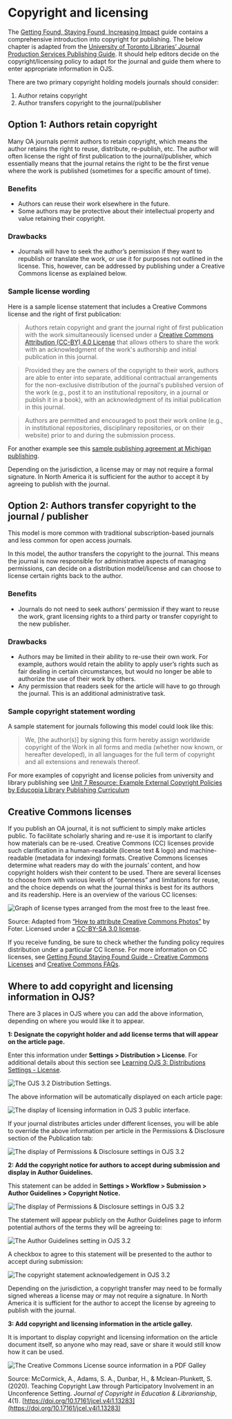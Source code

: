 # Copyright and licensing

The [Getting Found, Staying Found, Increasing Impact](https://docs.pkp.sfu.ca/getting-found-staying-found/en/getting-found-increasing-impact#copyright-and-licensing) guide contains a comprehensive introduction into copyright for publishing. The below chapter is adapted from the [University of Toronto Libraries’ Journal Production Services Publishing Guide](https://jps.library.utoronto.ca/index.php/pubguide/copyright). It should help editors decide on the copyright/licensing policy to adapt for the journal and guide them where to enter appropriate information in OJS.

There are two primary copyright holding models journals should consider:

1. Author retains copyright
2. Author transfers copyright to the journal/publisher

## Option 1: Authors retain copyright

Many OA journals permit authors to retain copyright, which means the author retains the right to reuse, distribute, re-publish, etc. The author will often license the right of first publication to the journal/publisher, which essentially means that the journal retains the right to be the first venue where the work is published (sometimes for a specific amount of time).

### Benefits

* Authors can reuse their work elsewhere in the future.
* Some authors may be protective about their intellectual property and value retaining their copyright.

### Drawbacks

* Journals will have to seek the author’s permission if they want to republish or translate the work, or use it for purposes not outlined in the license. This, however, can be addressed by publishing under a Creative Commons license as explained below.

### Sample license wording

Here is a sample license statement that includes a Creative Commons license and the right of first publication:

> Authors retain copyright and grant the journal right of first publication with the work simultaneously licensed under a [Creative Commons Attribution (CC-BY) 4.0 License](https://creativecommons.org/licenses/by/4.0/) that allows others to share the work with an acknowledgment of the work's authorship and initial publication in this journal.

> Provided they are the owners of the copyright to their work, authors are able to enter into separate, additional contractual arrangements for the non-exclusive distribution of the journal's published version of the work (e.g., post it to an institutional repository, in a journal or publish it in a book), with an acknowledgment of its initial publication in this journal.

> Authors are permitted and encouraged to post their work online (e.g., in institutional repositories, disciplinary repositories, or on their website) prior to and during the submission process.

For another example see this [sample publishing agreement at Michigan publishing](http://wiki.publishing.umich.edu/sites/mpublishing/uploads/d/d3/Author-journal_article_license.pdf).

Depending on the jurisdiction, a license may or may not require a formal signature. In North America it is sufficient for the author to accept it by agreeing to publish with the journal.

## Option 2: Authors transfer copyright to the journal / publisher

This model is more common with traditional subscription-based journals and less common for open access journals.

In this model, the author transfers the copyright to the journal. This means the journal is now responsible for administrative aspects of managing permissions, can decide on a distribution model/license and can choose to license certain rights back to the author.

### Benefits

* Journals do not need to seek authors’ permission if they want to reuse the work, grant licensing rights to a third party or transfer copyright to the new publisher.

### Drawbacks

* Authors may be limited in their ability to re-use their own work. For example, authors would retain the ability to apply user’s rights such as fair dealing in certain circumstances, but would no longer be able to authorize the use of their work by others.
* Any permission that readers seek for the article will have to go through the journal. This is an additional administrative task.

### Sample copyright statement wording

A sample statement for journals following this model could look like this:

> We, [the author(s)]  by signing this form hereby assign worldwide copyright of the Work in all forms and media (whether now known, or hereafter developed), in all languages for the full term of copyright and all extensions and renewals thereof.

For more examples of copyright and license policies from university and library publishing see [Unit 7 Resource: Example External Copyright Policies by Educopia Library Publishing Curriculum](https://docs.google.com/document/d/1SSz-Ut6z6PuD74dcKq8mEGoi0A8YOYUSPsuECuz5vFk/edit#heading=h.ripkcc80xkvh)

## Creative Commons licenses

If you publish an OA journal, it is not sufficient to simply make articles public. To facilitate scholarly sharing and re-use it is important to clarify how materials can be re-used. Creative Commons (CC) licenses provide such clarification in a human-readable (license text & logo) and machine-readable (metadata for indexing) formats. Creative Commons licenses determine what readers may do with the journals’ content, and how copyright holders wish their content to be used. There are several licenses to choose from with various levels of “openness” and limitations for reuse, and the choice depends on what the journal thinks is best for its authors and its readership. Here is an overview of the various CC licenses:

![Graph of license types arranged from the most free to the least free.](./assets/journal-policies-cc-licenses.png)

Source: Adapted  from [“How to attribute Creative Commons Photos”](https://resources.creativecommons.org/how-to-attribute-creative-commons-photos/) by Foter. Licensed under a [CC-BY-SA 3.0 license](https://creativecommons.org/licenses/by-sa/3.0/).

If you receive funding, be sure to check whether the funding policy requires distribution under a particular CC license. For more information on CC licenses, see [Getting Found Staying Found Guide - Creative Commons Licenses](https://docs.pkp.sfu.ca/getting-found-staying-found/en/getting-found-increasing-impact#creative-commons-licenses) and [Creative Commons FAQs](https://creativecommons.org/faq/).

## Where to add copyright and licensing information in OJS?

There are 3 places in OJS where you can add the above information, depending on where you would like it to appear.

**1: Designate the copyright holder and add license terms that will appear on the article page.**

Enter this information under **Settings > Distribution > License**. For additional details about this section see  [Learning OJS 3: Distributions Settings - License](https://docs.pkp.sfu.ca/learning-ojs/en/settings-distribution#license).

![The OJS 3.2 Distribution Settings.](./assets/journal-policies-distribution-settings.png)

The above information will be automatically displayed on each article page:

![The display of licensing information in OJS 3 public interface.](./assets/journal-policies-published-copyright-notice.png)

If your journal distributes articles under different licenses, you will be able to override the above information per article in the Permissions & Disclosure section of the Publication tab:

![The display of Permissions & Disclosure settings in OJS 3.2](./assets/journal-policies-published-copyright-notice.png)

**2: Add the copyright notice for authors to accept during submission and display in Author Guidelines.**

This statement can be added in **Settings > Workflow > Submission > Author Guidelines > Copyright Notice.**

![The display of Permissions & Disclosure settings in OJS 3.2](./assets/journal-policies-published-copyright-notice.png)

The statement will appear publicly on the Author Guidelines page to inform potential authors of the terms they will be agreeing to:

![The Author Guidelines setting in OJS 3.2](./assets/journal-policies-copyright-notice-guidelines.png)

A checkbox to agree to this statement will be presented to the author to accept during submission:

![The copyright statement acknowledgement in OJS 3.2](./assets/journal-policies-agree-copyright-statement.png)

Depending on the jurisdiction, a copyright transfer may need to be formally signed whereas a license may or may not require a signature. In North America it is sufficient for the author to accept the license by agreeing to publish with the journal.

**3: Add copyright and licensing information in the article galley.**

It is important to display copyright and licensing information on the article document itself, so anyone who may read, save or share it would still know how it can be used.

![The Creative Commons License source information in a PDF Galley](./assets/journal-policies-cc-by-example.png)

Source: McCormick, A., Adams, S. A., Dunbar, H., & Mclean-Plunkett, S. (2020). Teaching Copyright Law through Participatory Involvement in an Unconference Setting. *Journal of Copyright in Education & Librarianship*, 4(1). [https://doi.org/10.17161/jcel.v4i1.13283](https://doi.org/10.17161/jcel.v4i1.13283)
